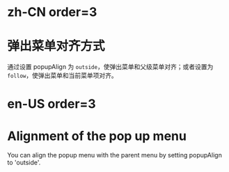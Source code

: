 # zh-CN order=3

# 弹出菜单对齐方式

通过设置 popupAlign 为 `outside`，使弹出菜单和父级菜单对齐；或者设置为 `follow`，使弹出菜单和当前菜单项对齐。

# en-US order=3

# Alignment of the pop up menu

You can align the popup menu with the parent menu by setting popupAlign to 'outside'.
